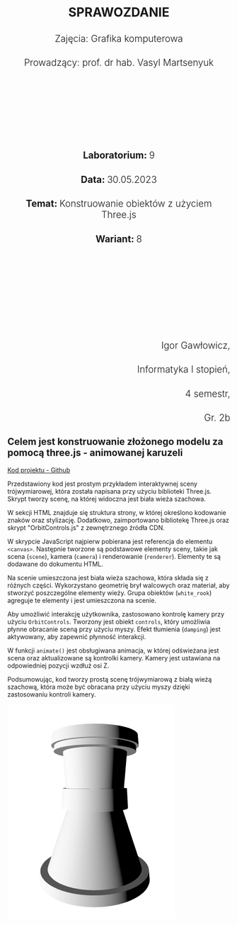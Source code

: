 <style>
  h1 {
    border-bottom: 0;
    display: flex;
    flex-direction: column;
    align-items: center;
    margin-bottom: 0;
    font-weight: bold;
  }
  h4{
    font-size: 1.5em;
    margin-bottom: 0;
    font-weight: 300;
  }
</style>

<h1>SPRAWOZDANIE</h1>
<h4 align="center">Zajęcia: Grafika komputerowa</h4>
<h4 align="center">Prowadzący: prof. dr hab. Vasyl Martsenyuk</h4>

&nbsp;

&nbsp;

&nbsp;

&nbsp;

&nbsp;

<h4 align="center"><b>Laboratorium: </b>9</h4>
<h4 align="center"><b>Data: </b>30.05.2023</h4>
<h4 align="center"><b>Temat: </b>Konstruowanie obiektów z użyciem Three.js</h4>
<h4 align="center"><b>Wariant: </b>8</h4>

&nbsp;

&nbsp;

&nbsp;

&nbsp;

&nbsp;

&nbsp;

<h4 align="end">Igor Gawłowicz,</h4>
<h4 align="end">Informatyka I stopień,</h4>
<h4 align="end">4 semestr,</h4>
<h4 align="end">Gr. 2b</h4>

<div style="page-break-after: always;"></div>

## Celem jest konstruowanie złożonego modelu za pomocą three.js - animowanej karuzeli

[Kod projektu - Github](https://github.com/Zciwolvo/GrafikaKomputerowa/tree/main/Lab9)

Przedstawiony kod jest prostym przykładem interaktywnej sceny trójwymiarowej, która została napisana przy użyciu biblioteki Three.js. Skrypt tworzy scenę, na której widoczna jest biała wieża szachowa.

W sekcji HTML znajduje się struktura strony, w której określono kodowanie znaków oraz stylizację. Dodatkowo, zaimportowano bibliotekę Three.js oraz skrypt "OrbitControls.js" z zewnętrznego źródła CDN.

W skrypcie JavaScript najpierw pobierana jest referencja do elementu `<canvas>`. Następnie tworzone są podstawowe elementy sceny, takie jak scena (`scene`), kamera (`camera`) i renderowanie (`renderer`). Elementy te są dodawane do dokumentu HTML.

Na scenie umieszczona jest biała wieża szachowa, która składa się z różnych części. Wykorzystano geometrię brył walcowych oraz materiał, aby stworzyć poszczególne elementy wieży. Grupa obiektów (`white_rook`) agreguje te elementy i jest umieszczona na scenie.

Aby umożliwić interakcję użytkownika, zastosowano kontrolę kamery przy użyciu `OrbitControls`. Tworzony jest obiekt `controls`, który umożliwia płynne obracanie sceną przy użyciu myszy. Efekt tłumienia (`damping`) jest aktywowany, aby zapewnić płynność interakcji.

W funkcji `animate()` jest obsługiwana animacja, w której odświeżana jest scena oraz aktualizowane są kontrolki kamery. Kamery jest ustawiana na odpowiedniej pozycji wzdłuż osi Z.

Podsumowując, kod tworzy prostą scenę trójwymiarową z białą wieżą szachową, która może być obracana przy użyciu myszy dzięki zastosowaniu kontroli kamery.

![Wieza](./wieza.png)
